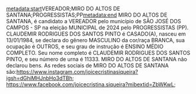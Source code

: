 <metadata:start>VEREADOR;MIRO DO ALTOS DE SANTANA;PROGRESSISTAS;PP<metadata:end>
MIRO DO ALTOS DE SANTANA, é candidato a VEREADOR pelo município de SÃO JOSÉ DOS CAMPOS - SP na eleição MUNICIPAL de 2024 pelo PROGRESSISTAS (PP). CLAUDEMIR RODRIGUES DOS SANTOS PINTO é CASADO(A), nasceu em 13/01/1984, se declara do gênero MASCULINO da cor/raça BRANCA, sua ocupação é OUTROS, e seu grau de instrução é ENSINO MÉDIO COMPLETO. Seu nome completo é CLAUDEMIR RODRIGUES DOS SANTOS PINTO, e seu número de urna é 11333.
MIRO DO ALTOS DE SANTANA não declarou bens.
As redes sociais de MIRO DO ALTOS DE SANTANA são:https://www.instagram.com/joicecristinasiqueira?igsh=dGhiMHJnbHo3dTBh; https://www.facebook.com/joicecristina.siqueira?mibextid=ZbWKwL;